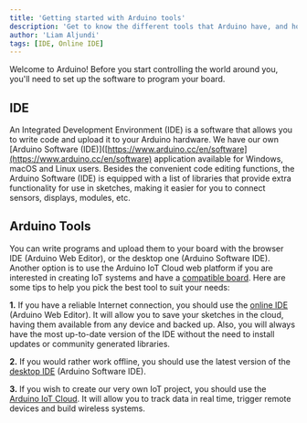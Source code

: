 ```yaml
---
title: 'Getting started with Arduino tools'
description: 'Get to know the different tools that Arduino have, and how to set up your environment.'
author: 'Liam Aljundi'
tags: [IDE, Online IDE]
---
```


Welcome to Arduino! Before you start controlling the world around you, you'll need to set up the software to program your board.

## IDE

An Integrated Development Environment (IDE) is a software that allows you to write code and upload it to your Arduino hardware. We have our own [Arduino Software (IDE)]([https://www.arduino.cc/en/software](https://www.arduino.cc/en/software) application available for Windows, macOS and Linux users. Besides the convenient code editing functions, the Arduino Software (IDE) is equipped with a list of libraries that provide extra functionality for use in sketches, making it easier for you to connect sensors, displays, modules, etc.

## Arduino Tools

You can write programs and upload them to your board with the browser IDE (Arduino Web Editor), or the desktop one (Arduino Software IDE). Another option is to use the Arduino IoT Cloud web platform if you are interested in creating IoT systems and have a [compatible board](https://support.arduino.cc/hc/en-us/articles/360016077320-Which-boards-are-supported-in-the-Arduino-IoT-Cloud). Here are some tips to help you pick the best tool to suit your needs:

**1.** If you have a reliable Internet connection, you should use the [online IDE](https://create.arduino.cc/editor) (Arduino Web Editor). It will allow you to save your sketches in the cloud, having them available from any device and backed up. Also, you will always have the most up-to-date version of the IDE without the need to install updates or community generated libraries.

**2.** If you would rather work offline, you should use the latest version of the [desktop IDE](https://www.arduino.cc/en/Main/Software#download) (Arduino Software IDE).

**3.** If you wish to create our very own IoT project, you should use the [Arduino IoT Cloud](https://create.arduino.cc/iot/things). It will allow you to track data in real time, trigger remote devices and build wireless systems.
